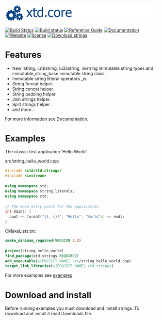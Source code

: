 [![strings](docs/pictures/header.png)](https://gammasoft71.wixsite.com/xtd-strings)

[![Build Status](https://travis-ci.org/gammasoft71/xtd_strings.svg?branch=master)](https://travis-ci.org/gammasoft71/xtd_strings)
[![Build status](https://ci.appveyor.com/api/projects/status/tark5puo8mou967a?svg=true)](https://ci.appveyor.com/project/gammasoft71/xtd-strings)
[![Reference Guide](https://img.shields.io/badge/code-Reference_Guide-brightgreen.svg)](https://codedocs.xyz/gammasoft71/xtd_strings/)
[![Documentation](https://img.shields.io/badge/wiki-Documentaions-brightgreen.svg)](./docs/home.md)
[![Website](https://img.shields.io/badge/web-gammasoft-brightgreen.svg)](https://gammasoft71.wixsite.com/gammasoft)
[![license](https://img.shields.io/github/license/gammasoft71/xtd.strings.svg)](LICENSE.md)
[![Download strings](https://img.shields.io/sourceforge/dt/stringspro.svg)](https://sourceforge.net/projects/stringspro//files/latest/download)
<!---
[![GitHub top language](https://img.shields.io/github/languages/top/gammasoft71/xtd.strings.svg)](README.md)
[![Windows](https://img.shields.io/badge/os-Windows-004080.svg)](README.md)
[![macOS](https://img.shields.io/badge/os-macOS-004080.svg)](README.md)
[![Linux](https://img.shields.io/badge/os-Linux-004080.svg)](README.md)
[![codecov](https://codecov.io/gh/gammasoft71/xtd.strings/branch/master/graph/badge.svg)](https://codecov.io/gh/gammasoft71/xtd.strings)
--->

# Features

* New istring, iu16string, iu32string, iwstring immutable string types and immutable_string_base immutable string class.
* Immutable string litteral operators _is.
* String format helper.
* String concat helper.
* String padding helper.
* Join strings helper.
* Split strings helper.
* and more...

For more information see [Documentation](docs).

# Examples

The classic first application 'Hello World'.

src/string_hello_world.cpp:

```c++
#include <xtd/xtd.strings>
#include <iostream>

using namespace std;
using namespace string_literals;
using namespace xtd;

// The main entry point for the application.
int main() {
  cout << format("{}, {}!", "Hello", "World"s) << endl;
}
```

CMakeLists.txt:

```cmake
cmake_minimum_required(VERSION 3.3)

project(string_hello_world)
find_package(xtd.strings REQUIRED)
add_executable(${PROJECT_NAME} src/string_hello_world.cpp)
target_link_libraries(${PROJECT_NAME} xtd.strings)
```

For more examples see [examples](examples)

# Download and install

Before running examples you must download and install strings. To download and install it read Downloads file.

